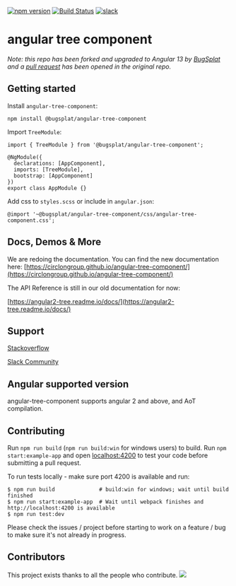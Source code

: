 [![npm version](https://badge.fury.io/js/%40circlon%2Fangular-tree-component.svg)](https://badge.fury.io/js/%40circlon%2Fangular-tree-component)
[![Build Status](https://dev.azure.com/pdsgmbh/AngularTree/_apis/build/status/AngularTreeComponent-CI?branchName=master)](https://dev.azure.com/pdsgmbh/AngularTree/_build/latest?definitionId=59&branchName=master)
<a href="https://angular-tree-component.herokuapp.com/"><img src="https://angular-tree-component.herokuapp.com/badge.svg" alt="slack" ></a>

# angular tree component

_Note: this repo has been forked and upgraded to Angular 13 by [BugSplat](https://www.bugsplat.com) and a [pull request](https://github.com/CirclonGroup/angular-tree-component/pull/942) has been opened in the original repo._

## Getting started

Install `angular-tree-component`:

```npm install @bugsplat/angular-tree-component```

Import `TreeModule`:

```
import { TreeModule } from '@bugsplat/angular-tree-component';

@NgModule({
  declarations: [AppComponent],
  imports: [TreeModule],
  bootstrap: [AppComponent]
})
export class AppModule {}
```

Add css to `styles.scss` or include in `angular.json`:

```
@import '~@bugsplat/angular-tree-component/css/angular-tree-component.css';
```

## Docs, Demos & More

We are redoing the documentation. You can find the new documentation here:
[https://circlongroup.github.io/angular-tree-component/](https://circlongroup.github.io/angular-tree-component/)

The API Reference is still in our old documentation for now:

[https://angular2-tree.readme.io/docs/](https://angular2-tree.readme.io/docs/)

## Support
[Stackoverflow](https://stackoverflow.com/questions/tagged/angular-tree-component)

[Slack Community](https://angular-tree-component.herokuapp.com/)

## Angular supported version

angular-tree-component supports angular 2 and above, and AoT compilation.

## Contributing

Run `npm run build` (`npm run build:win` for windows users) to build. Run `npm start:example-app` and open [localhost:4200](http://localhost:4200) to test your code before submitting a pull request.

To run tests locally - make sure port 4200 is available and run:

```
$ npm run build              # build:win for windows; wait until build finished 
$ npm run start:example-app  # Wait until webpack finishes and http://localhost:4200 is available
$ npm run test:dev
```

Please check the issues / project before starting to work on a feature / bug to make sure it's not already in progress.

## Contributors

This project exists thanks to all the people who contribute.
<a href="https://github.com/BugSplat-Git/angular-tree-component/graphs/contributors"><img src="https://opencollective.com/angular-tree-component/contributors.svg?width=890&button=false" /></a>

